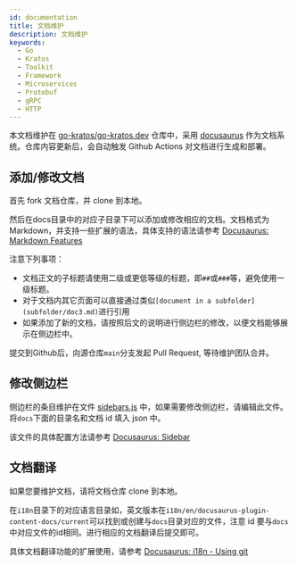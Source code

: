 ```yaml
---
id: documentation
title: 文档维护
description: 文档维护
keywords:
  - Go 
  - Kratos
  - Toolkit
  - Framework
  - Microservices
  - Protobuf
  - gRPC
  - HTTP
---
```


本文档维护在 [go-kratos/go-kratos.dev](https://github.com/go-kratos/go-kratos.dev) 仓库中，采用 [docusaurus](https://docusaurus.io/) 作为文档系统。仓库内容更新后，会自动触发 Github Actions 对文档进行生成和部署。

## 添加/修改文档
首先 fork 文档仓库，并 clone 到本地。

然后在docs目录中的对应子目录下可以添加或修改相应的文档。文档格式为Markdown，并支持一些扩展的语法，具体支持的语法请参考 [Docusaurus: Markdown Features](https://docusaurus.io/docs/markdown-features)

注意下列事项：
* 文档正文的子标题请使用二级或更低等级的标题，即`##`或`###`等，避免使用一级标题。
* 对于文档内其它页面可以直接通过类似`[document in a subfolder](subfolder/doc3.md)`进行引用
* 如果添加了新的文档，请按照后文的说明进行侧边栏的修改，以便文档能够展示在侧边栏中。

提交到Github后，向源仓库`main`分支发起 Pull Request, 等待维护团队合并。

## 修改侧边栏
侧边栏的条目维护在文件 [sidebars.js](https://github.com/go-kratos/go-kratos.dev/blob/main/sidebars.js) 中，如果需要修改侧边栏，请编辑此文件。
将`docs`下面的目录名和文档 id 填入 json 中。

该文件的具体配置方法请参考 [Docusaurus: Sidebar](https://docusaurus.io/docs/sidebar)

## 文档翻译
如果您要维护文档，请将文档仓库 clone 到本地。

在`i18n`目录下的对应语言目录如，英文版本在`i18n/en/docusaurus-plugin-content-docs/current`可以找到或创建与`docs`目录对应的文件，注意 id 要与`docs`中对应文件的id相同。进行相应的文档翻译后提交即可。

具体文档翻译功能的扩展使用，请参考 [Docusaurus: i18n - Using git](https://docusaurus.io/docs/i18n/git)
